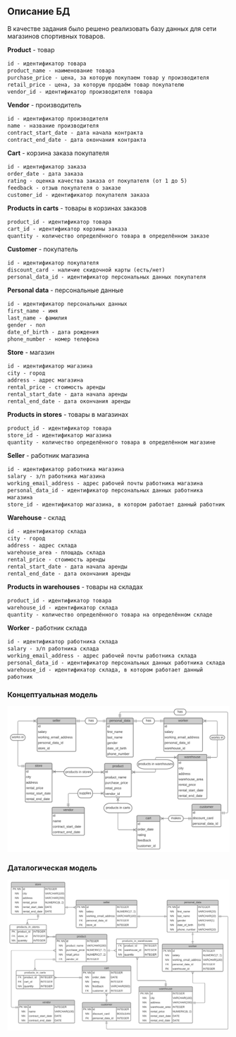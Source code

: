 ## Описание БД
В качестве задания было решено реализовать базу данных для сети магазинов спортивных товаров.

**Product** - товар

```
id - идентификатор товара
product_name - наименование товара
purchase_price - цена, за которую покупаем товар у производителя
retail_price - цена, за которую продаём товар покупателю
vendor_id - идентификатор производителя товара
```

**Vendor** - производитель

```
id - идентификатор производителя
name - название производителя
contract_start_date - дата начала контракта
contract_end_date - дата окончания контракта
```

**Cart** - корзина заказа покупателя

```
id - идентификатор заказа
order_date - дата заказа
rating - оценка качества заказа от покупателя (от 1 до 5)
feedback - отзыв покупателя о заказе
customer_id - идентификатор покупателя заказа
```

**Products in carts** - товары в корзинах заказов

```
product_id - идентификатор товара
cart_id - идентификатор корзины заказа
quantity - количество определённого товара в определённом заказе
```

**Customer** - покупатель

```
id - идентификатор покупателя
discount_card - наличие скидочной карты (есть/нет)
personal_data_id - идентификатор персональных данных покупателя
```

**Personal data** - персональные данные

```
id - идентификатор персональных данных
first_name - имя
last_name - фамилия
gender - пол
date_of_birth - дата рождения
phone_number - номер телефона
```

**Store** - магазин

```
id - идентификатор магазина
city - город
address - адрес магазина
rental_price - стоимость аренды
rental_start_date - дата начала аренды
rental_end_date - дата окончания аренды
```

**Products in stores** - товары в магазинах

```
product_id - идентификатор товара
store_id - идентификатор магазина
quantity - количество определённого товара в определённом магазине
```

**Seller** - работник магазина

```
id - идентификатор работника магазина
salary - з/п работника магазина
working_email_address - адрес рабочей почты работника магазина
personal_data_id - идентификатор персональных данных работника магазина
store_id - идентификатор магазина, в котором работает данный работник
```

**Warehouse** - склад

```
id - идентификатор склада
city - город
address - адрес склада
warehouse_area - площадь склада
rental_price - стоимость аренды
rental_start_date - дата начала аренды
rental_end_date - дата окончания аренды
```

**Products in warehouses** - товары на складах

```
product_id - идентификатор товара
warehouse_id - идентификатор склада
quantity - количество определённого товара на определённом складе
```

**Worker** - работник склада

```
id - идентификатор работника склада
salary - з/п работника склада
working_email_address - адрес рабочей почты работника склада
personal_data_id - идентификатор персональных данных работника склада
warehouse_id - идентификатор склада, в котором работает данный работник
```

### Концептуальная модель
![concept](concept.png)

### Даталогическая модель
![datalogic](datalogic.png)